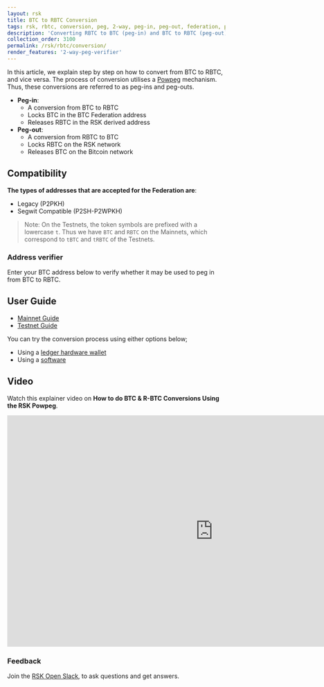 ```yaml
---
layout: rsk
title: BTC to RBTC Conversion
tags: rsk, rbtc, conversion, peg, 2-way, peg-in, peg-out, federation, powpeg
description: 'Converting RBTC to BTC (peg-in) and BTC to RBTC (peg-out), for both Mainnet and Testnet.'
collection_order: 3100
permalink: /rsk/rbtc/conversion/
render_features: '2-way-peg-verifier'
---
```


In this article, we explain step by step on how to convert from BTC to RBTC, and vice versa.
The process of conversion utilises a [Powpeg](/rsk/architecture/powpeg/) mechanism. Thus, these conversions are referred to as peg-ins and peg-outs.

- **Peg-in**:
  - A conversion from BTC to RBTC
  - Locks BTC in the BTC Federation address
  - Releases RBTC in the RSK derived address
- **Peg-out**:
  - A conversion from RBTC to BTC
  - Locks RBTC on the RSK network
  - Releases BTC on the Bitcoin network

## Compatibility

**The types of addresses that are accepted for the Federation are**:
- Legacy (P2PKH)
- Segwit Compatible (P2SH-P2WPKH)

> Note: On the Testnets, the token symbols are prefixed with a lowercase `t`.
> Thus we have `BTC` and `RBTC` on the Mainnets,
> which correspond to `tBTC` and `tRBTC` of the Testnets.

### Address verifier

Enter your BTC address below to verify whether it may be used to peg in from BTC to RBTC.

[](#top "pegin-address-verifier")

## User Guide

- [Mainnet Guide](/rsk/rbtc/conversion/networks/mainnet)
- [Testnet Guide](/rsk/rbtc/conversion/networks/testnet)

You can try the conversion process using either options below;

- Using a [ledger hardware wallet](/rsk/rbtc/conversion/with-ledger)
- Using a [software](/rsk/rbtc/conversion/with-node-and-console)

## Video

Watch this explainer video on **How to do BTC & R-BTC Conversions Using the RSK Powpeg**.

<div class="video-container">
  <iframe width="949" height="534" src="https://youtube.com/embed/XTpQW9Rw838" frameborder="0" allow="accelerometer; autoplay; encrypted-media; gyroscope; picture-in-picture" allowfullscreen></iframe>
</div>

### Feedback

Join the [RSK Open Slack](https://developers.rsk.co/slack), to ask questions and get answers.
